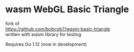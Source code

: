 # wasm WebGL Basic Triangle

fork of		
https://github.com/bobcob7/wasm-basic-triangle	
written with wasm library for testing

Requires Go 1.12 (now in development)


